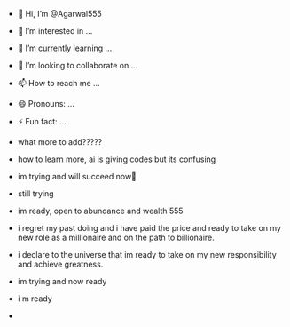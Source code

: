 - 👋 Hi, I’m @Agarwal555
- 👀 I’m interested in ...
- 🌱 I’m currently learning ...
- 💞️ I’m looking to collaborate on ...
- 📫 How to reach me ...
- 😄 Pronouns: ...
- ⚡ Fun fact: ...

- what more to add?????
- how to learn more, ai is giving codes but its confusing 
- im trying and will succeed now🙏
- still trying
- im ready, open to abundance and wealth 555
- i regret my past doing and i have paid the price and ready to take on my new role as a millionaire and on the path to billionaire.
- i declare to the universe that im ready to take on my new responsibility and achieve greatness.
- im trying and now ready
- i m ready
- 




<!---
Agarwal555/Agarwal555 is a ✨ special ✨ repository because its `README.md` (this file) appears on your GitHub profile.
You can click the Preview link to take a look at your changes.
--->
